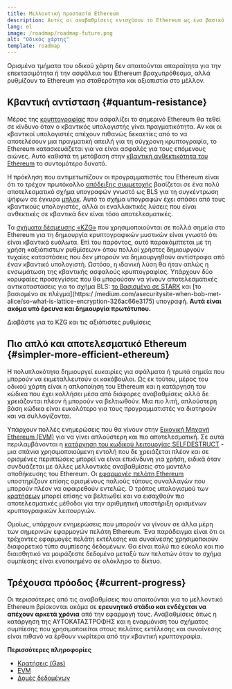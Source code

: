```yaml
---
title: Μελλοντική προστασία Ethereum
description: Αυτές οι αναβαθμίσεις ενισχύουν το Ethereum ως ένα βασικό επίπεδο ανθεκτικότητας και αποκέντρωσης για το μέλλον, ό,τι και αν γίνει.
lang: el
image: /roadmap/roadmap-future.png
alt: "Οδικός χάρτης"
template: roadmap
---
```


Ορισμένα τμήματα του οδικού χάρτη δεν απαιτούνται απαραίτητα για την επεκτασιμότητα ή την ασφάλεια του Ethereum βραχυπρόθεσμα, αλλά ρυθμίζουν το Ethereum για σταθερότητα και αξιοπιστία στο μέλλον.

## Κβαντική αντίσταση {#quantum-resistance}

Μέρος της [κρυπτογραφίας](/glossary/#cryptography) που ασφαλίζει το σημερινό Ethereum θα τεθεί σε κίνδυνο όταν ο κβαντικός υπολογιστής γίνει πραγματικότητα. Αν και οι κβαντικοί υπολογιστές απέχουν πιθανώς δεκαετίες από το να αποτελέσουν μια πραγματική απειλή για τη σύγχρονη κρυπτογραφία, το Ethereum κατασκευάζεται για να είναι ασφαλές για τους επόμενους αιώνες. Αυτό καθιστά τη μετάβαση στην [κβαντική ανθεκτικότητα του Ethereum](https://consensys.net/blog/developers/how-will-quantum-supremacy-affect-blockchain/) το συντομότερο δυνατό.

Η πρόκληση που αντιμετωπίζουν οι προγραμματιστές του Ethereum είναι ότι το τρέχον πρωτόκολλο [απόδειξης συμμετοχής](/glossary/#pos) βασίζεται σε ένα πολύ αποτελεσματικό σχήμα υπογραφών γνωστό ως BLS για τη συγκέντρωση ψήφων σε έγκυρα [μπλοκ](/glossary/#block). Αυτό το σχήμα υπογραφών έχει σπάσει από τους κβαντικούς υπολογιστές, αλλά οι εναλλακτικές λύσεις που είναι ανθεκτικές σε κβαντικά δεν είναι τόσο αποτελεσματικές.

Τα [σχήματα δέσμευσης «KZG»](/roadmap/danksharding/#what-is-kzg) που χρησιμοποιούνται σε πολλά σημεία στο Ethereum για τη δημιουργία κρυπτογραφικών μυστικών είναι γνωστό ότι είναι κβαντικά ευάλωτα. Επί του παρόντος, αυτό παρακάμπτεται με τη χρήση «αξιόπιστων ρυθμίσεων» όπου πολλοί χρήστες δημιουργούν τυχαίες καταστάσεις που δεν μπορούν να δημιουργηθούν αντίστροφα από έναν κβαντικό υπολογιστή. Ωστόσο, η ιδανική λύση θα ήταν απλώς η ενσωμάτωση της κβαντικής ασφαλούς κρυπτογραφίας. Υπάρχουν δύο κορυφαίες προσεγγίσεις που θα μπορούσαν να γίνουν αποτελεσματικές αντικαταστάσεις για το σχήμα BLS: [το βασισμένο σε STARK](https://hackmd.io/@vbuterin/stark_aggregation) και [το βασισμένο σε πλέγμα](https:/ /medium.com/asecuritysite-when-bob-met-alice/so-what-is-lattice-encryption-326ac66e3175) υπογραφή. **Αυτά είναι ακόμα υπό έρευνα και δημιουργία πρωτότυπου.**

<ButtonLink variant="outline-color" to="/roadmap/danksharding#what-is-kzg"> Διαβάστε για το KZG και τις αξιόπιστες ρυθμίσεις</ButtonLink>

## Πιο απλό και αποτελεσματικό Ethereum {#simpler-more-efficient-ethereum}

Η πολυπλοκότητα δημιουργεί ευκαιρίες για σφάλματα ή τρωτά σημεία που μπορούν να εκμεταλλευτούν οι κακόβουλοι. Ως εκ τούτου, μέρος του οδικού χάρτη είναι η απλοποίηση του Ethereum και η κατάργηση του κώδικα που έχει κολλήσει μέσα από διάφορες αναβαθμίσεις αλλά δε χρειάζονται πλέον ή μπορούν να βελτιωθούν. Μια πιο λιτή, απλούστερη βάση κώδικα είναι ευκολότερο για τους προγραμματιστές να διατηρούν και να συλλογίζονται.

Υπάρχουν πολλές ενημερώσεις που θα γίνουν στην [Εικονική Μηχανή Ethereum (EVM)](/developers/docs/evm) για να γίνει απλούστερη και πιο αποτελεσματική. Σε αυτά περιλαμβάνονται η [κατάργηση του κωδικού λειτουργίας SELFDESTRUCT](https://hackmd.io/@vbuterin/selfdestruct) - μια σπάνια χρησιμοποιούμενη εντολή που δε χρειάζεται πλέον και σε ορισμένες περιπτώσεις μπορεί να είναι επικίνδυνη για χρήση, ειδικά όταν συνδυάζεται με άλλες μελλοντικές αναβαθμίσεις στο μοντέλο αποθήκευσης του Ethereum. Οι [εφαρμογές πελάτη Ethereum](/glossary/#consensus-client) υποστηρίζουν επίσης ορισμένους παλιούς τύπους συναλλαγών που μπορούν πλέον να αφαιρεθούν εντελώς. Ο τρόπος υπολογισμού των [κρατήσεων](/glossary/#gas) μπορεί επίσης να βελτιωθεί και να εισαχθούν πιο αποτελεσματικές μέθοδοι για την αριθμητική υποστήριξη ορισμένων κρυπτογραφικών λειτουργιών.

Ομοίως, υπάρχουν ενημερώσεις που μπορούν να γίνουν σε άλλα μέρη των σημερινών εφαρμογών πελάτη Ethereum. Ένα παράδειγμα είναι ότι οι τρέχοντες εφαρμογές πελάτη εκτέλεσης και συναίνεσης χρησιμοποιούν διαφορετικό τύπο συμπίεσης δεδομένων. Θα είναι πολύ πιο εύκολο και πιο διαισθητικό να μοιράζεστε δεδομένα μεταξύ των πελατών όταν το σχήμα συμπίεσης είναι ενοποιημένο σε ολόκληρο το δίκτυο.

## Τρέχουσα πρόοδος {#current-progress}

Οι περισσότερες από τις αναβαθμίσεις που απαιτούνται για το μελλοντικό Ethereum βρίσκονται ακόμα σε **ερευνητικό στάδιο και ενδέχεται να απέχουν αρκετά χρόνια** από την εφαρμογή τους. Αναβαθμίσεις όπως η κατάργηση της ΑΥΤΟΚΑΤΑΣΤΡΟΦΗΣ και η εναρμόνιση του σχήματος συμπίεσης που χρησιμοποιείται στους πελάτες εκτέλεσης και συναίνεσης είναι πιθανό να έρθουν νωρίτερα από την κβαντική κρυπτογραφία.

**Περισσότερες πληροφορίες**

- [Κρατήσεις (Gas)](/developers/docs/gas)
- [EVM](/developers/docs/evm)
- [Δομές δεδομένων](/developers/docs/data-structures-and-encoding)
